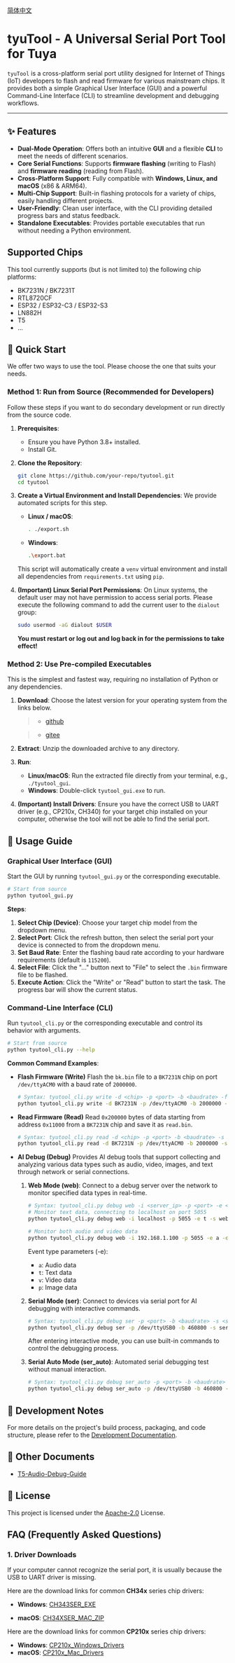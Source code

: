 [简体中文](README_zh.md)

# tyuTool - A Universal Serial Port Tool for Tuya

`tyuTool` is a cross-platform serial port utility designed for Internet of Things (IoT) developers to flash and read firmware for various mainstream chips. It provides both a simple Graphical User Interface (GUI) and a powerful Command-Line Interface (CLI) to streamline development and debugging workflows.

---

## ✨ Features

- **Dual-Mode Operation**: Offers both an intuitive **GUI** and a flexible **CLI** to meet the needs of different scenarios.
- **Core Serial Functions**: Supports **firmware flashing** (writing to Flash) and **firmware reading** (reading from Flash).
- **Cross-Platform Support**: Fully compatible with **Windows, Linux, and macOS** (x86 & ARM64).
- **Multi-Chip Support**: Built-in flashing protocols for a variety of chips, easily handling different projects.
- **User-Friendly**: Clean user interface, with the CLI providing detailed progress bars and status feedback.
- **Standalone Executables**: Provides portable executables that run without needing a Python environment.

## Supported Chips

This tool currently supports (but is not limited to) the following chip platforms:

- BK7231N / BK7231T
- RTL8720CF
- ESP32 / ESP32-C3 / ESP32-S3
- LN882H
- T5
- ...

## 🚀 Quick Start

We offer two ways to use the tool. Please choose the one that suits your needs.

### Method 1: Run from Source (Recommended for Developers)

Follow these steps if you want to do secondary development or run directly from the source code.

1.  **Prerequisites**:
    - Ensure you have Python 3.8+ installed.
    - Install Git.

2.  **Clone the Repository**:
    ```bash
    git clone https://github.com/your-repo/tyutool.git
    cd tyutool
    ```

3.  **Create a Virtual Environment and Install Dependencies**:
    We provide automated scripts for this step.
    - **Linux / macOS**:
      ```bash
      . ./export.sh
      ```
    - **Windows**:
      ```bash
      .\export.bat
      ```
    This script will automatically create a `venv` virtual environment and install all dependencies from `requirements.txt` using `pip`.

4.  **(Important) Linux Serial Port Permissions**:
    On Linux systems, the default user may not have permission to access serial ports. Please execute the following command to add the current user to the `dialout` group:
    ```bash
    sudo usermod -aG dialout $USER
    ```
    **You must restart or log out and log back in for the permissions to take effect!**

### Method 2: Use Pre-compiled Executables

This is the simplest and fastest way, requiring no installation of Python or any dependencies.

1.  **Download**: Choose the latest version for your operating system from the links below.

    > - [github](https://github.com/tuya/tyutool/releases)

    > - [gitee](https://gitee.com/tuya-open/tyutool/releases)

2.  **Extract**: Unzip the downloaded archive to any directory.
3.  **Run**:
    - **Linux/macOS**: Run the extracted file directly from your terminal, e.g., `./tyutool_gui`.
    - **Windows**: Double-click `tyutool_gui.exe` to run.
4.  **(Important) Install Drivers**: Ensure you have the correct USB to UART driver (e.g., CP210x, CH340) for your target chip installed on your computer, otherwise the tool will not be able to find the serial port.

## 📖 Usage Guide

### Graphical User Interface (GUI)

Start the GUI by running `tyutool_gui.py` or the corresponding executable.

```bash
# Start from source
python tyutool_gui.py
```

**Steps**:
1.  **Select Chip (Device)**: Choose your target chip model from the dropdown menu.
2.  **Select Port**: Click the refresh button, then select the serial port your device is connected to from the dropdown menu.
3.  **Set Baud Rate**: Enter the flashing baud rate according to your hardware requirements (default is `115200`).
4.  **Select File**: Click the "..." button next to "File" to select the `.bin` firmware file to be flashed.
5.  **Execute Action**: Click the "Write" or "Read" button to start the task. The progress bar will show the current status.

### Command-Line Interface (CLI)

Run `tyutool_cli.py` or the corresponding executable and control its behavior with arguments.

```bash
# Start from source
python tyutool_cli.py --help
```

**Common Command Examples**:

- **Flash Firmware (Write)**
  Flash the `bk.bin` file to a `BK7231N` chip on port `/dev/ttyACM0` with a baud rate of `2000000`.
  ```bash
  # Syntax: tyutool_cli.py write -d <chip> -p <port> -b <baudrate> -f <filepath>
  python tyutool_cli.py write -d BK7231N -p /dev/ttyACM0 -b 2000000 -f ./bk.bin
  ```

- **Read Firmware (Read)**
  Read `0x200000` bytes of data starting from address `0x11000` from a `BK7231N` chip and save it as `read.bin`.
  ```bash
  # Syntax: tyutool_cli.py read -d <chip> -p <port> -b <baudrate> -s <start_address> -l <length> -f <save_path>
  python tyutool_cli.py read -d BK7231N -p /dev/ttyACM0 -b 2000000 -s 0x11000 -l 0x200000 -f read.bin
  ```

- **AI Debug (Debug)**
  Provides AI debug tools that support collecting and analyzing various data types such as audio, video, images, and text through network or serial connections.

  1. **Web Mode (web)**: Connect to a debug server over the network to monitor specified data types in real-time.
     ```bash
     # Syntax: tyutool_cli.py debug web -i <server_ip> -p <port> -e <event_type> -s <save_dir>
     # Monitor text data, connecting to localhost on port 5055
     python tyutool_cli.py debug web -i localhost -p 5055 -e t -s web_ai_debug

     # Monitor both audio and video data
     python tyutool_cli.py debug web -i 192.168.1.100 -p 5055 -e a -e v -s debug_output
     ```
     Event type parameters (-e):
     - `a`: Audio data
     - `t`: Text data
     - `v`: Video data
     - `p`: Image data

  2. **Serial Mode (ser)**: Connect to devices via serial port for AI debugging with interactive commands.
     ```bash
     # Syntax: tyutool_cli.py debug ser -p <port> -b <baudrate> -s <save_dir>
     python tyutool_cli.py debug ser -p /dev/ttyUSB0 -b 460800 -s ser_ai_debug
     ```
     After entering interactive mode, you can use built-in commands to control the debugging process.

  3. **Serial Auto Mode (ser_auto)**: Automated serial debugging test without manual interaction.
     ```bash
     # Syntax: tyutool_cli.py debug ser_auto -p <port> -b <baudrate> -s <save_dir>
     python tyutool_cli.py debug ser_auto -p /dev/ttyUSB0 -b 460800 -s auto_debug
     ```

## 📝 Development Notes

For more details on the project's build process, packaging, and code structure, please refer to the [Development Documentation](tools/develop.md).

## 📁 Other Documents

- [T5-Audio-Debug-Guide](docs/en/T5-Audio-Debug-Guide.md)

## 📄 License

This project is licensed under the [Apache-2.0](LICENSE) License.

## FAQ (Frequently Asked Questions)

### 1. Driver Downloads

If your computer cannot recognize the serial port, it is usually because the USB to UART driver is missing.

Here are the download links for common **CH34x** series chip drivers:

- **Windows**: [CH343SER_EXE](https://www.wch.cn/downloads/ch343ser_exe.html)

- **macOS**: [CH34XSER_MAC_ZIP](https://www.wch.cn/downloads/CH34XSER_MAC_ZIP.html)

Here are the download links for common **CP210x** series chip drivers:

- **Windows**: [CP210x_Windows_Drivers](https://www.silabs.com/documents/public/software/CP210x_Windows_Drivers.zip)
- **macOS**: [CP210x_Mac_Drivers](https://www.silabs.com/documents/public/software/Mac_OSX_VCP_Driver.zip)
